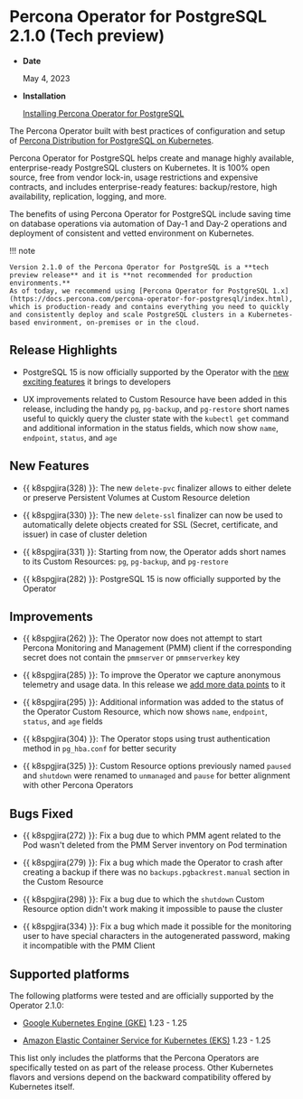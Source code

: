 # Percona Operator for PostgreSQL 2.1.0 (Tech preview)

* **Date**

    May 4, 2023

* **Installation**

    [Installing Percona Operator for PostgreSQL](../System-Requirements.md#installation-guidelines) 


The Percona Operator built with best practices of configuration and setup of
[Percona Distribution for PostgreSQL on Kubernetes](https://www.percona.com/doc/postgresql/LATEST/index.html).

Percona Operator for PostgreSQL helps create and manage highly available, enterprise-ready PostgreSQL clusters on Kubernetes. It is 100% open source, free from vendor lock-in, usage restrictions and expensive contracts, and includes enterprise-ready features: backup/restore, high availability, replication, logging, and more.

The benefits of using Percona Operator for PostgreSQL include saving time on database operations via automation of Day-1 and Day-2 operations and deployment of consistent and vetted environment on Kubernetes.

!!! note

    Version 2.1.0 of the Percona Operator for PostgreSQL is a **tech preview release** and it is **not recommended for production environments.**
    As of today, we recommend using [Percona Operator for PostgreSQL 1.x](https://docs.percona.com/percona-operator-for-postgresql/index.html), which is production-ready and contains everything you need to quickly and consistently deploy and scale PostgreSQL clusters in a Kubernetes-based environment, on-premises or in the cloud.

## Release Highlights

* PostgreSQL 15 is now officially supported by the Operator with the [new exciting features](https://www.percona.com/blog/postgresql-15-new-features-to-be-excited-about/) it brings to developers

* UX improvements related to Custom Resource have been added in this release, including the handy `pg`, `pg-backup`, and `pg-restore` short names useful to quickly query the cluster state with the `kubectl get` command and additional information in the status fields, which now show `name`, `endpoint`, `status`, and `age`

## New Features

* {{ k8spgjira(328) }}: The new `delete-pvc` finalizer allows to either delete or preserve Persistent Volumes at Custom Resource deletion

* {{ k8spgjira(330) }}: The new `delete-ssl` finalizer can now be used to automatically delete objects created for SSL (Secret, certificate, and issuer) in case of cluster deletion

* {{ k8spgjira(331) }}: Starting from now, the Operator adds short names to its Custom Resources: `pg`, `pg-backup`, and `pg-restore`

* {{ k8spgjira(282) }}: PostgreSQL 15 is now officially supported by the Operator

## Improvements

* {{ k8spgjira(262) }}: The Operator now does not attempt to start Percona Monitoring and Management (PMM) client if the corresponding secret does not contain the `pmmserver` or `pmmserverkey` key

* {{ k8spgjira(285) }}: To improve the Operator we capture anonymous telemetry and usage data. In this release we [add more data points](../telemetry.md) to it

* {{ k8spgjira(295) }}: Additional information was added to the status of the Operator Custom Resource, which now shows `name`, `endpoint`, `status`, and `age` fields

* {{ k8spgjira(304) }}: The Operator stops using trust authentication method in `pg_hba.conf` for better security

* {{ k8spgjira(325) }}: Custom Resource options previously named `paused` and `shutdown` were renamed to `unmanaged` and `pause` for better alignment with other Percona Operators

## Bugs Fixed

* {{ k8spgjira(272) }}: Fix a bug due to which PMM agent related to the Pod wasn't deleted from the PMM Server inventory on Pod termination

* {{ k8spgjira(279) }}: Fix a bug which made the Operator to crash after creating a backup if there was no `backups.pgbackrest.manual` section in the Custom Resource

* {{ k8spgjira(298) }}: Fix a bug due to which the `shutdown` Custom Resource option didn't work making it impossible to pause the cluster

* {{ k8spgjira(334) }}: Fix a bug which made it possible for the monitoring user to have special characters in the autogenerated password, making it incompatible with the PMM Client

## Supported platforms

The following platforms were tested and are officially supported by the Operator
2.1.0:

* [Google Kubernetes Engine (GKE)](https://cloud.google.com/kubernetes-engine) 1.23 - 1.25

* [Amazon Elastic Container Service for Kubernetes (EKS)](https://aws.amazon.com) 1.23 - 1.25

This list only includes the platforms that the Percona Operators are specifically tested on as part of the release process. Other Kubernetes flavors and versions depend on the backward compatibility offered by Kubernetes itself.

